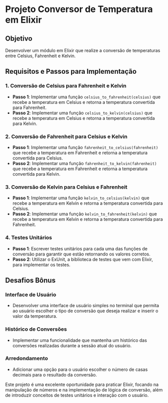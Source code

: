 # Projeto Conversor de Temperatura em Elixir

## Objetivo
Desenvolver um módulo em Elixir que realize a conversão de temperaturas entre Celsius, Fahrenheit e Kelvin.

## Requisitos e Passos para Implementação

### 1. Conversão de Celsius para Fahrenheit e Kelvin
- **Passo 1**: Implementar uma função `celsius_to_fahrenheit(celsius)` que recebe a temperatura em Celsius e retorna a temperatura convertida para Fahrenheit.
- **Passo 2**: Implementar uma função `celsius_to_kelvin(celsius)` que recebe a temperatura em Celsius e retorna a temperatura convertida para Kelvin.

### 2. Conversão de Fahrenheit para Celsius e Kelvin
- **Passo 1**: Implementar uma função `fahrenheit_to_celsius(fahrenheit)` que recebe a temperatura em Fahrenheit e retorna a temperatura convertida para Celsius.
- **Passo 2**: Implementar uma função `fahrenheit_to_kelvin(fahrenheit)` que recebe a temperatura em Fahrenheit e retorna a temperatura convertida para Kelvin.

### 3. Conversão de Kelvin para Celsius e Fahrenheit
- **Passo 1**: Implementar uma função `kelvin_to_celsius(kelvin)` que recebe a temperatura em Kelvin e retorna a temperatura convertida para Celsius.
- **Passo 2**: Implementar uma função `kelvin_to_fahrenheit(kelvin)` que recebe a temperatura em Kelvin e retorna a temperatura convertida para Fahrenheit.

### 4. Testes Unitários
- **Passo 1**: Escrever testes unitários para cada uma das funções de conversão para garantir que estão retornando os valores corretos.
- **Passo 2**: Utilizar o ExUnit, a biblioteca de testes que vem com Elixir, para implementar os testes.

## Desafios Bônus

### Interface de Usuário
- Desenvolver uma interface de usuário simples no terminal que permita ao usuário escolher o tipo de conversão que deseja realizar e inserir o valor da temperatura.

### Histórico de Conversões
- Implementar uma funcionalidade que mantenha um histórico das conversões realizadas durante a sessão atual do usuário.

### Arredondamento
- Adicionar uma opção para o usuário escolher o número de casas decimais para o resultado da conversão.

Este projeto é uma excelente oportunidade para praticar Elixir, focando na manipulação de números e na implementação de lógica de conversão, além de introduzir conceitos de testes unitários e interação com o usuário.